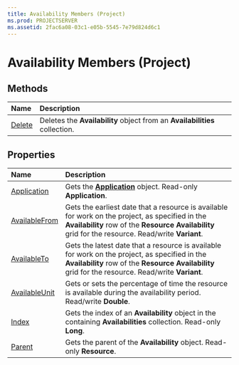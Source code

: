 ```yaml
---
title: Availability Members (Project)
ms.prod: PROJECTSERVER
ms.assetid: 2fac6a08-03c1-e05b-5545-7e79d824d6c1
---
```



# Availability Members (Project)





## Methods



|**Name**|**Description**|
|:-----|:-----|
|[Delete](availability-delete-method-project.md)|Deletes the  **Availability** object from an **Availabilities** collection.|

## Properties



|**Name**|**Description**|
|:-----|:-----|
|[Application](availability-application-property-project.md)|Gets the  **[Application](application-object-project.md)** object. Read-only **Application**.|
|[AvailableFrom](availability-availablefrom-property-project.md)|Gets the earliest date that a resource is available for work on the project, as specified in the  **Availability** row of the **Resource Availability** grid for the resource. Read/write **Variant**.|
|[AvailableTo](availability-availableto-property-project.md)|Gets the latest date that a resource is available for work on the project, as specified in the  **Availability** row of the **Resource Availability** grid for the resource. Read/write **Variant**.|
|[AvailableUnit](availability-availableunit-property-project.md)|Gets or sets the percentage of time the resource is available during the availability period. Read/write  **Double**.|
|[Index](availability-index-property-project.md)|Gets the index of an  **Availability** object in the containing **Availabilities** collection. Read-only **Long**.|
|[Parent](availability-parent-property-project.md)|Gets the parent of the  **Availability** object. Read-only **Resource**.|

